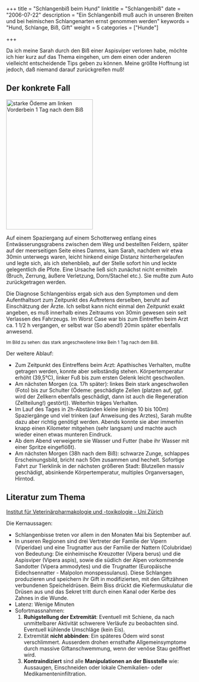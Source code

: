 +++
title 		= "Schlangenbiß beim Hund"
linktitle   = "Schlangenbiß"
date 		= "2006-07-22"
description = "Ein Schlangenbiß muß auch in unseren Breiten und bei heimischen Schlangenarten ernst genommen werden"
keywords      = "Hund, Schlange, Biß, Gift"
weight = 5
categories 	= ["Hunde"]

+++

Da ich meine Sarah durch den Biß einer Aspisviper verloren habe, möchte ich hier kurz auf das Thema eingehen, um dem einen oder anderen vielleicht entscheidende Tips geben zu können.
Meine größte Hoffnung ist jedoch, daß niemand darauf zurückgreifen muß!

## Der konkrete Fall

<img class="re" src="/bilder/hund/di060093_schlange.jpg" width="233" height="350" border="0" title="starke Ödeme am linken Vorderbein 1 Tag nach dem Biß" alt="starke Ödeme am linken Vorderbein 1 Tag nach dem Biß">

Auf einem Spaziergang auf einem Schotterweg entlang eines Entwässerungsgrabens zwischen dem Weg und bestellten Feldern, später auf der meerseitigen Seite eines Damms, kam Sarah, nachdem wir etwa 30min unterwegs waren, leicht hinkend einige Distanz hinterhergelaufen und legte sich, als ich stehenblieb, auf der Stelle sofort hin und leckte gelegentlich die Pfote.
Eine Ursache ließ sich zunächst nicht ermitteln (Bruch, Zerrung, äußere Verletzung, Dorn/Stachel etc.).
Sie mußte zum Auto zurückgetragen werden.

Die Diagnose Schlangenbiss ergab sich aus den Symptomen und dem Aufenthaltsort zum Zeitpunkt des Auftretens derselben, beruht auf Einschätzung der Ärzte.
Ich selbst kann nicht einmal den Zeitpunkt exakt angeben, es muß innerhalb eines Zeitraums von 30min gewesen sein seit Verlassen des Fahrzeugs. Im Worst Case war bis zum Eintreffen beim Arzt ca. 1 1/2 h vergangen, er selbst war (So abend!) 20min später ebenfalls anwesend.

<small>Im Bild zu sehen: das stark angeschwollene linke Bein 1 Tag nach dem Biß.</small>

Der weitere Ablauf:

*   Zum Zeitpunkt des Eintreffens beim Arzt: Apathisches Verhalten, mußte getragen werden, konnte aber selbständig stehen. Körpertemperatur erhöht (39,5°C), linker Fuß bis zum ersten Gelenk leicht geschwollen.
*   Am nächsten Morgen (ca. 17h später): linkes Bein stark angeschwollen (Foto) bis zur Schulter (Ödeme: geschädigte Zellen (platzen auf, ggf. wird der Zellkern ebenfalls geschädigt, dann ist auch die Regeneration (Zellteilung!) gestört)). Weiterhin träges Verhalten.
*   Im Lauf des Tages in 2h-Abständen kleine (einige 10 bis 100m) Spaziergänge und viel trinken (auf Anweisung des Arztes), Sarah mußte dazu aber richtig genötigt werden. Abends konnte sie aber immerhin knapp einen Kilometer mitgehen (sehr langsam) und machte auch wieder einen etwas munteren Eindruck.
*   Ab dem Abend verweigerte sie Wasser und Futter (habe ihr Wasser mit einer Spritze eingeflößt).
*   Am nächsten Morgen (38h nach dem Biß): schwarze Zunge, schlappes Erscheinungsbild, bricht nach 50m zusammen und hechelt. Sofortige Fahrt zur Tierklinik in der nächsten größeren Stadt: Blutzellen massiv geschädigt, absinkende Körpertemperatur, multiples Organversagen, Hirntod.

## Literatur zum Thema

[Institut für Veterinärpharmakologie und -toxikologie - Uni Zürich](http://www.vetpharm.unizh.ch/clinitox/toxdb/KLT_080.htm)

Die Kernaussagen:

>
*   Schlangenbisse treten vor allem in den Monaten Mai bis September auf.
*   In unseren Regionen sind drei Vertreter der Familie der Vipern (Viperidae) und eine Trugnatter aus der Familie der Nattern (Colubridae) von Bedeutung: Die einheimische Kreuzotter (Vipera berus) und die Aspisviper (Vipera aspis), sowie die südlich der Alpen vorkommende Sandotter (Vipera ammodytes) und die Trugnatter (Europäische Eidechsennatter - Malpolon monspessulanus). Diese Schlangen produzieren und speichern ihr Gift in modifizierten, mit den Giftzähnen verbundenen Speicheldrüsen. Beim Biss drückt die Kiefermuskulatur die Drüsen aus und das Sekret tritt durch einen Kanal oder Kerbe des Zahnes in die Wunde.
*   Latenz:
    Wenige Minuten
*   Sofortmassnahmen:
    1.  **Ruhigstellung der Extremität**: Eventuell mit Schiene, da nach unmittelbarer Aktivität schwerere Verläufe zu beobachten sind. Eventuell kühlende Umschläge (kein Eis).
    2.  Extremität **nicht abbinden**: Ein späteres Ödem wird sonst verschlimmert. Ausserdem drohen ernsthafte Allgemeinsymptome durch massive Giftanschwemmung, wenn der venöse Stau geöffnet wird.
    3.  **Kontraindiziert** sind alle **Manipulationen an der Bissstelle** wie: Aussaugen, Einschneiden oder lokale Chemikalien- oder Medikamenteninfiltration.

